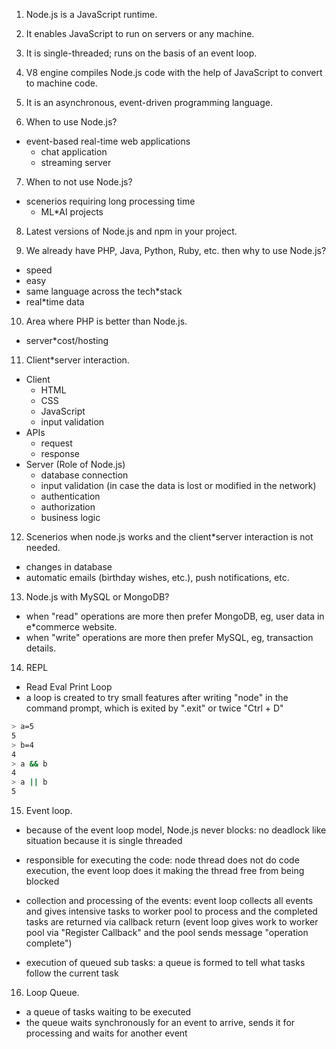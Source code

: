 1. Node.js is a JavaScript runtime.

2. It enables JavaScript to run on servers or any machine.

3. It is single-threaded; runs on the basis of an event loop.

4. V8 engine compiles Node.js code with the help of JavaScript to convert to machine code.

5. It is an asynchronous, event-driven programming language.

6. When to use Node.js?

- event-based real-time web applications
  - chat application
  - streaming server

7. When to not use Node.js?

- scenerios requiring long processing time
  - ML\*AI projects

8. Latest versions of Node.js and npm in your project.

9. We already have PHP, Java, Python, Ruby, etc. then why to use Node.js?

- speed
- easy
- same language across the tech\*stack
- real\*time data

10. Area where PHP is better than Node.js.

- server\*cost/hosting

11. Client\*server interaction.

- Client
  - HTML
  - CSS
  - JavaScript
  - input validation
- APIs
  - request
  - response
- Server (Role of Node.js)
  - database connection
  - input validation (in case the data is lost or modified in the network)
  - authentication
  - authorization
  - business logic

12. Scenerios when node.js works and the client\*server interaction is not needed.

- changes in database
- automatic emails (birthday wishes, etc.), push notifications, etc.

13. Node.js with MySQL or MongoDB?

- when "read" operations are more then prefer MongoDB, eg, user data in e\*commerce website.
- when "write" operations are more then prefer MySQL, eg, transaction details.

14. REPL

- Read Eval Print Loop
- a loop is created to try small features after writing "node" in the command prompt,
  which is exited by ".exit" or twice "Ctrl + D"

```bash
> a=5
5
> b=4
4
> a && b
4
> a || b
5
```

15. Event loop.

- because of the event loop model, Node.js never blocks: no deadlock like situation because it is single threaded

- responsible for executing the code: node thread does not do code execution, the event loop does it making the thread free from being blocked

- collection and processing of the events: event loop collects all events and gives intensive tasks to worker pool to process and the completed tasks are returned via callback return (event loop gives work to worker pool via "Register Callback" and the pool sends message "operation complete")

- execution of queued sub tasks: a queue is formed to tell what tasks follow the current task

16. Loop Queue.

- a queue of tasks waiting to be executed
- the queue waits synchronously for an event to arrive, sends it for processing and waits for another event
